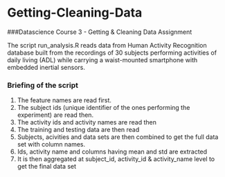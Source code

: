 # Getting-Cleaning-Data
###Datascience Course 3 - Getting &amp; Cleaning Data Assignment 

The script run_analysis.R reads data from Human Activity Recognition database built from the recordings of 30 subjects performing activities of daily living (ADL) while carrying a waist-mounted smartphone with embedded inertial sensors.

### Briefing of the script

1. The feature names are read first.
2. The subject ids (unique identifier of the ones performing the experiment) are read then.
3. The activity ids and activity names are read then
4. The training and testing data are then read
5. Subjects, acivities and data sets are then combined to get the full data set with column names.
6. Ids, activity name and columns having mean and std are extracted
7. It is then aggregated at subject_id, activity_id & activity_name level to get the final data set
